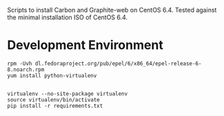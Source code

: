 Scripts to install Carbon and Graphite-web on CentOS 6.4. Tested against the
minimal installation ISO of CentOS 6.4.

Development Environment
=====

    rpm -Uvh dl.fedoraproject.org/pub/epel/6/x86_64/epel-release-6-8.noarch.rpm
    yum install python-virtualenv


    virtualenv --no-site-package virtualenv
    source virtualenv/bin/activate
    pip install -r requirements.txt
